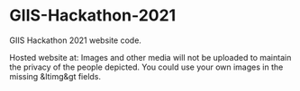 # GIIS-Hackathon-2021
GIIS Hackathon 2021 website code.

Hosted website at: 
Images and other media will not be uploaded to maintain the privacy of the people depicted. You could use your own images in the missing &ltimg&gt fields.

